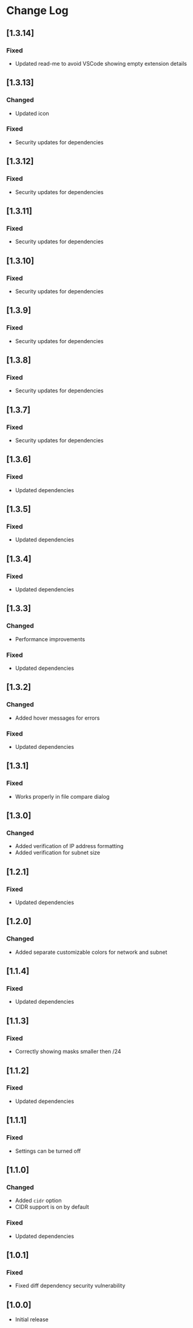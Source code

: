 # Change Log

## [1.3.14]

### Fixed
- Updated read-me to avoid VSCode showing empty extension details

## [1.3.13]

### Changed
- Updated icon

### Fixed
- Security updates for dependencies

## [1.3.12]

### Fixed
- Security updates for dependencies

## [1.3.11]

### Fixed
- Security updates for dependencies

## [1.3.10]

### Fixed
- Security updates for dependencies

## [1.3.9]

### Fixed
- Security updates for dependencies

## [1.3.8]

### Fixed
- Security updates for dependencies


## [1.3.7]

### Fixed
- Security updates for dependencies


## [1.3.6]

### Fixed
- Updated dependencies


## [1.3.5]

### Fixed
- Updated dependencies


## [1.3.4]

### Fixed
- Updated dependencies


## [1.3.3]

### Changed
- Performance improvements

### Fixed
- Updated dependencies


## [1.3.2]

### Changed
- Added hover messages for errors

### Fixed
- Updated dependencies


## [1.3.1]

### Fixed
- Works properly in file compare dialog


## [1.3.0]

### Changed
- Added verification of IP address formatting
- Added verification for subnet size


## [1.2.1]

### Fixed
- Updated dependencies


## [1.2.0]

### Changed
- Added separate customizable colors for network and subnet


## [1.1.4]

### Fixed
- Updated dependencies


## [1.1.3]

### Fixed
- Correctly showing masks smaller then /24


## [1.1.2]

### Fixed
- Updated dependencies


## [1.1.1]

### Fixed
- Settings can be turned off


## [1.1.0]

### Changed
- Added `cidr` option
- CIDR support is on by default

### Fixed
- Updated dependencies


## [1.0.1]

### Fixed
- Fixed diff dependency security vulnerability


## [1.0.0]

- Initial release
